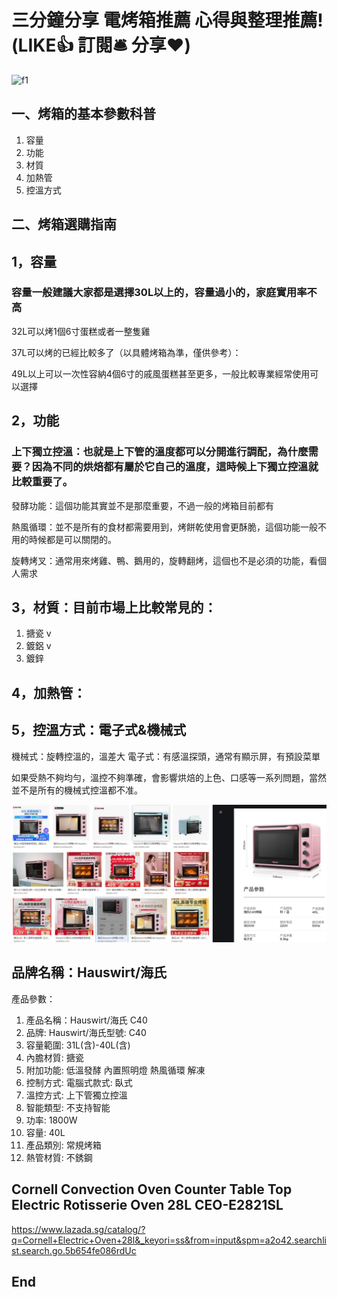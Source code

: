 # 三分鐘分享 電烤箱推薦 心得與整理推薦! (LIKE👍 訂閱🛎 分享❤️)

![f1](https://github.com/HCH1/blog/blob/master/fig/oven1a.JPG)

## 一、烤箱的基本參數科普
1. 容量
2. 功能
3. 材質
4. 加熱管
5. 控溫方式

## 二、烤箱選購指南

## 1，容量

### 容量一般建議大家都是選擇30L以上的，容量過小的，家庭實用率不高

32L可以烤1個6寸蛋糕或者一整隻雞

37L可以烤的已經比較多了（以具體烤箱為準，僅供參考）：

49L以上可以一次性容納4個6寸的戚風蛋糕甚至更多，一般比較專業經常使用可以選擇

## 2，功能

### 上下獨立控溫：也就是上下管的溫度都可以分開進行調配，為什麼需要？因為不同的烘焙都有屬於它自己的溫度，這時候上下獨立控溫就比較重要了。

發酵功能：這個功能其實並不是那麼重要，不過一般的烤箱目前都有

熱風循環：並不是所有的食材都需要用到，烤餅乾使用會更酥脆，這個功能一般不用的時候都是可以關閉的。

旋轉烤叉：通常用來烤雞、鴨、鵝用的，旋轉翻烤，這個也不是必須的功能，看個人需求

## 3，材質：目前市場上比較常見的：
1. 搪瓷 v
2. 鍍鋁 v
3. 鍍鋅

## 4，加熱管：

## 5，控溫方式：電子式&機械式

機械式：旋轉控溫的，溫差大 電子式：有感溫探頭，通常有顯示屏，有預設菜單

如果受熱不夠均勻，溫控不夠準確，會影響烘焙的上色、口感等一系列問題，當然並不是所有的機械式控溫都不准。


![f1](https://github.com/HCH1/blog/blob/master/fig/oven1b.jpg)

## 品牌名稱：Hauswirt/海氏
產品參數：
1. 產品名稱：Hauswirt/海氏 C40
2. 品牌: Hauswirt/海氏型號: C40
3. 容量範圍: 31L(含)-40L(含)
4. 內膽材質: 搪瓷
5. 附加功能: 低溫發酵 內置照明燈 熱風循環 解凍
6. 控制方式: 電腦式款式: 臥式
7. 溫控方式: 上下管獨立控溫
8. 智能類型: 不支持智能
9. 功率: 1800W
10. 容量: 40L
11. 產品類別: 常規烤箱
12. 熱管材質: 不銹鋼


## Cornell Convection Oven Counter Table Top Electric Rotisserie Oven 28L CEO-E2821SL
https://www.lazada.sg/catalog/?q=Cornell+Electric+Oven+28l&_keyori=ss&from=input&spm=a2o42.searchlist.search.go.5b654fe086rdUc


## End
